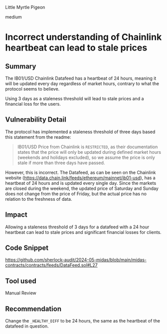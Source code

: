 Little Myrtle Pigeon

medium

# Incorrect understanding of Chainlink heartbeat can lead to stale prices

## Summary

The IB01/USD Chainlink Datafeed has a heartbeat of 24 hours, meaning it will be updated every day regardless of market hours, contrary to what the protocol seems to believe. 

Using 3 days as a staleness threshold will lead to stale prices and a financial loss for the users.  

## Vulnerability Detail

The protocol has implemented a staleness threshold of three days based this statement from the readme: 

> IB01/USD Price from Chainlink is `RESTRICTED`, as their documentation states that the price will only be updated during defined market hours (weekends and holidays excluded), so we assume the price is only stale if more than three days have passed.

However, this is incorrect. The Datafeed, as can be seen on the Chainlink website (https://data.chain.link/feeds/ethereum/mainnet/ib01-usd), has a heartbeat of 24 hours and is updated every single day. Since the markets are closed during the weekend, the updated price of Saturday and Sunday does not change from the price of Friday, but the actual price has no relation to the freshness of data. 


## Impact

Allowing a staleness threshold of 3 days for a datafeed with a 24 hour heartbeat can lead to stale prices and significant financial losses for clients.  

## Code Snippet
https://github.com/sherlock-audit/2024-05-midas/blob/main/midas-contracts/contracts/feeds/DataFeed.sol#L27
## Tool used

Manual Review

## Recommendation

Change the `_HEALTHY_DIFF` to be 24 hours, the same as the heartbeat of the datafeed in question. 